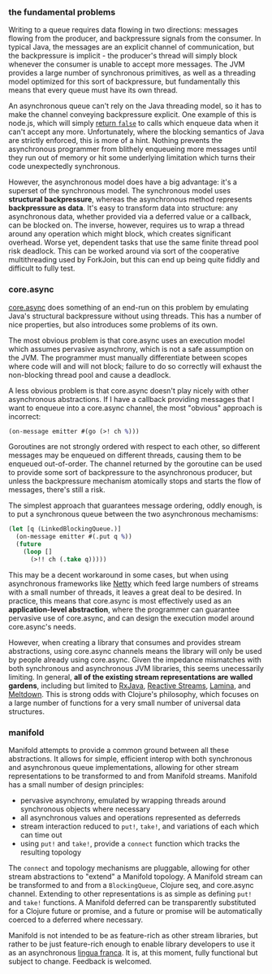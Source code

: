 ### the fundamental problems

Writing to a queue requires data flowing in two directions: messages flowing from the producer, and backpressure signals from the consumer.  In typical Java, the messages are an explicit channel of communication, but the backpressure is implicit - the producer's thread will simply block whenever the consumer is unable to accept more messages.  The JVM provides a large number of synchronous primitives, as well as a threading model optimized for this sort of backpressure, but fundamentally this means that every queue must have its own thread.

An asynchronous queue can't rely on the Java threading model, so it has to make the channel conveying backpressure explicit.  One example of this is node.js, which will simply [return `false`](http://nodejs.org/api/stream.html#stream_writable_write_chunk_encoding_callback) to calls which enqueue data when it can't accept any more.  Unfortunately, where the blocking semantics of Java are strictly enforced, this is more of a hint.  Nothing prevents the asynchronous programmer from blithely enqueueing more messages until they run out of memory or hit some underlying limitation which turns their code unexpectedly synchronous.

However, the asynchronous model does have a big advantage: it's a superset of the synchronous model.  The synchronous model uses **structural backpressure**, whereas the asynchronous method represents **backpressure as data**.  It's easy to transform data into structure: any asynchronous data, whether provided via a deferred value or a callback, can be blocked on.  The inverse, however, requires us to wrap a thread around any operation which might block, which creates significant overhead.  Worse yet, dependent tasks that use the same finite thread pool risk deadlock.  This can be worked around via sort of the cooperative multithreading used by ForkJoin, but this can end up being quite fiddly and difficult to fully test.

### core.async

[core.async](https://github.com/clojure/core.async) does something of an end-run on this problem by emulating Java's structural backpressure without using threads.  This has a number of nice properties, but also introduces some problems of its own.

The most obvious problem is that core.async uses an execution model which assumes pervasive asynchrony, which is not a safe assumption on the JVM.  The programmer must manually differentiate between scopes where code will and will not block; failure to do so correctly will exhaust the non-blocking thread pool and cause a deadlock.

A less obvious problem is that core.async doesn't play nicely with other asynchronous abstractions.  If I have a callback providing messages that I want to enqueue into a core.async channel, the most "obvious" approach is incorrect:

```clj
(on-message emitter #(go (>! ch %)))
```

Goroutines are not strongly ordered with respect to each other, so different messages may be enqueued on different threads, causing them to be enqueued out-of-order.  The channel returned by the goroutine can be used to provide some sort of backpressure to the asynchronous producer, but unless the backpressure mechanism atomically stops and starts the flow of messages, there's still a risk.

The simplest approach that guarantees message ordering, oddly enough, is to put a synchronous queue between the two asynchronous mechamisms:

```clj
(let [q (LinkedBlockingQueue.)]
  (on-message emitter #(.put q %))
  (future
    (loop []
      (>!! ch (.take q)))))
```

This may be a decent workaround in some cases, but when using asynchronous frameworks like [Netty](http://netty.io/) which feed large numbers of streams with a small number of threads, it leaves a great deal to be desired.  In practice, this means that core.async is most effectively used as an **application-level abstraction**, where the programmer can guarantee pervasive use of core.async, and can design the execution model around core.async's needs.

However, when creating a library that consumes and provides stream abstractions, using core.async channels means the library will only be used by people already using core.async.  Given the impedance mismatches with both synchronous and asynchronous JVM libraries, this seems unecessarily limiting.  In general, **all of the existing stream representations are walled gardens**, including but limited to [RxJava](https://github.com/Netflix/RxJava), [Reactive Streams](http://www.reactive-streams.org/), [Lamina](https://github.com/ztellman/lamina), and [Meltdown](https://github.com/clojurewerkz/meltdown).  This is strong odds with Clojure's philosophy, which focuses on a large number of functions for a very small number of universal data structures.

### manifold

Manifold attempts to provide a common ground between all these abstractions.  It allows for simple, efficient interop with both synchronous and asynchronous queue implementations, allowing for other stream representations to be transformed to and from Manifold streams.  Manifold has a small number of design principles:

* pervasive asynchrony, emulated by wrapping threads around synchronous objects where necessary
* all asynchronous values and operations represented as deferreds
* stream interaction reduced to `put!`, `take!`, and variations of each which can time out
* using `put!` and `take!`, provide a `connect` function which tracks the resulting topology

The `connect` and topology mechanisms are pluggable, allowing for other stream abstractions to "extend" a Manifold topology.  A Manifold stream can be transformed to and from a `BlockingQueue`, Clojure seq, and core.async channel.  Extending to other representations is as simple as defining `put!` and `take!` functions.  A Manifold deferred can be transparently substituted for a Clojure future or promise, and a future or promise will be automatically coerced to a deferred where necessary.

Manifold is not intended to be as feature-rich as other stream libraries, but rather to be just feature-rich enough to enable library developers to use it as an asynchronous [lingua franca](http://en.wikipedia.org/wiki/Lingua_franca).  It is, at this moment, fully functional but subject to change.  Feedback is welcomed.
